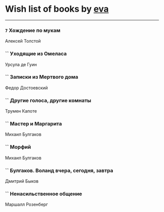 # Wish list of books by [eva](https://plus.google.com/u/0/111656270551033014778/)
---

### `7` Хождение по мукам
Алексей Толстой

### `` Уходящие из Омеласа
Урсула де Гуин

### `` Записки из Мертвого дома
Федор Достоевский

### `` Другие голоса, другие комнаты
Трумен Капоте

### `` Мастер и Маргарита
Михаил Булгаков

### `` Морфий
Михаил Булгаков

### `` Булгаков. Воланд вчера, сегодня, завтра
Дмитрий Быков

### `` Ненасильственное общение
Маршалл Розенберг

